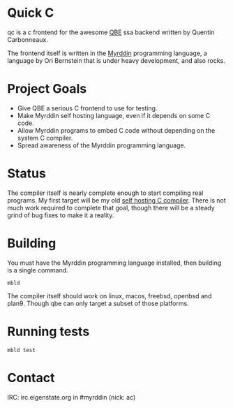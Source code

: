 # Quick C

qc is a c frontend for the awesome [QBE](http://c9x.me/compile/) ssa backend written by Quentin Carbonneaux.

The frontend itself is written in the [Myrddin](https://myrlang.org) programming
language, a language by Ori Bernstein that is under heavy development, and also rocks.

# Project Goals

- Give QBE a serious C frontend to use for testing.
- Make Myrddin self hosting language, even if it depends on some C code.
- Allow Myrddin programs to embed C code without depending on the system C compiler.
- Spread awareness of the Myrddin programming language.

# Status

The compiler itself is nearly complete enough to start compiling real programs. My first target will be my old [self hosting C compiler](https://github.com/andrewchambers/c). There is not much work required to complete that goal, though there will be a steady grind of bug fixes to make it a reality.

# Building

You must have the Myrddin programming language installed, then building is a single command.

`mbld`

The compiler itself should work on linux, macos, freebsd, openbsd and plan9. Though qbe can only target a subset of those platforms.

# Running tests

`mbld test`

# Contact

IRC: irc.eigenstate.org in #myrddin (nick: ac)
